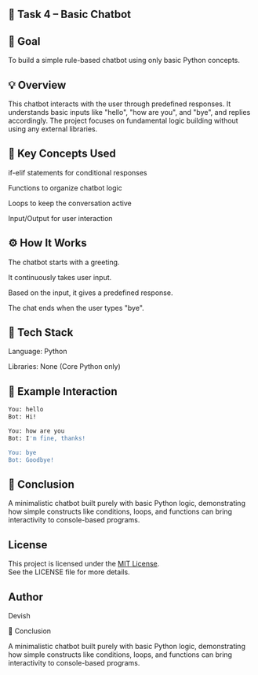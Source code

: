 ## 🧠 Task 4 – Basic Chatbot
## 🎯 Goal

To build a simple rule-based chatbot using only basic Python concepts.

## 💡 Overview

This chatbot interacts with the user through predefined responses.
It understands basic inputs like "hello", "how are you", and "bye", and replies accordingly.
The project focuses on fundamental logic building without using any external libraries.

## 🧩 Key Concepts Used

if-elif statements for conditional responses

Functions to organize chatbot logic

Loops to keep the conversation active

Input/Output for user interaction

## ⚙️ How It Works

The chatbot starts with a greeting.

It continuously takes user input.

Based on the input, it gives a predefined response.

The chat ends when the user types "bye".

## 🐍 Tech Stack

Language: Python

Libraries: None (Core Python only)

## 💬 Example Interaction
```bash
You: hello  
Bot: Hi!  

You: how are you  
Bot: I'm fine, thanks!  

You: bye  
Bot: Goodbye!
```
## 🏁 Conclusion

A minimalistic chatbot built purely with basic Python logic, demonstrating how simple constructs like conditions, loops, and functions can bring interactivity to console-based programs.

## License
This project is licensed under the [MIT License](LICENSE).  
See the LICENSE file for more details.

## Author 
Devish 

🏁 Conclusion

A minimalistic chatbot built purely with basic Python logic, demonstrating how simple constructs like conditions, loops, and functions can bring interactivity to console-based programs.
